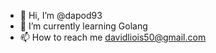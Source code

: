 - 👋 Hi, I’m @dapod93
- 🌱 I’m currently learning Golang
- 📫 How to reach me davidliois50@gmail.com
<!-- - 👀 I’m interested in reading manga. -->

<!---
dapod93/dapod93 is a ✨ special ✨ repository because its `README.md` (this file) appears on your GitHub profile.
You can click the Preview link to take a look at your changes.
--->

